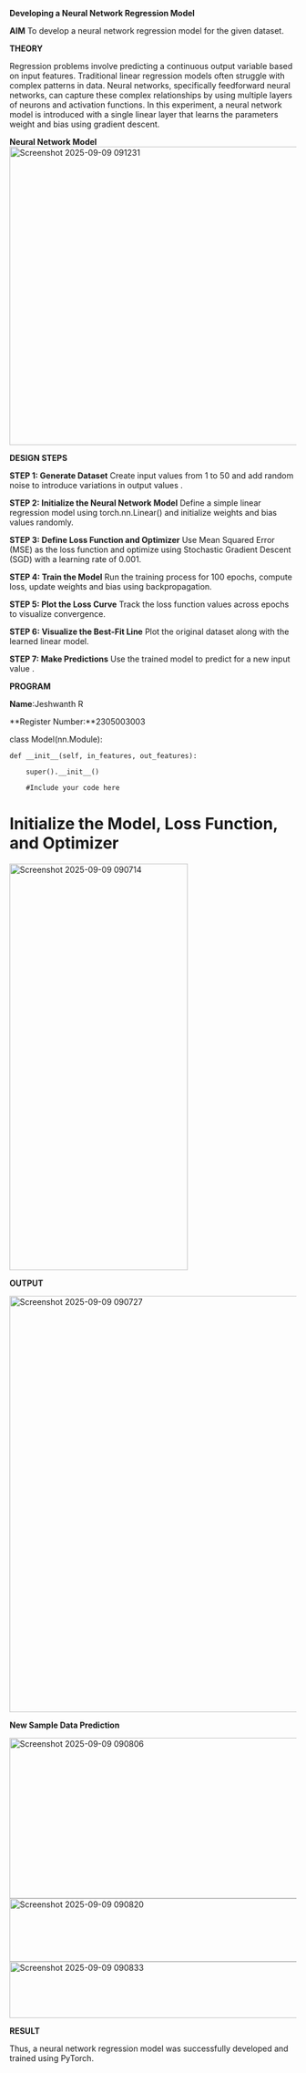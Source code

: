 **Developing a Neural Network Regression Model**

**AIM**
To develop a neural network regression model for the given dataset.


**THEORY**

Regression problems involve predicting a continuous output variable based on input features. Traditional linear regression models often struggle with complex patterns in data. Neural networks, specifically feedforward neural networks, can capture these complex relationships by using multiple layers of neurons and activation functions. In this experiment, a neural network model is introduced with a single linear layer that learns the parameters weight and bias using gradient descent.

**Neural Network Model**
<img width="1071" height="524" alt="Screenshot 2025-09-09 091231" src="https://github.com/user-attachments/assets/48c8c904-d6f1-4ccf-9c34-ac679174b732" />

**DESIGN STEPS**

**STEP 1: Generate Dataset**
Create input values from 1 to 50 and add random noise to introduce variations in output values .

**STEP 2: Initialize the Neural Network Model**
Define a simple linear regression model using torch.nn.Linear() and initialize weights and bias values randomly.

**STEP 3: Define Loss Function and Optimizer**
Use Mean Squared Error (MSE) as the loss function and optimize using Stochastic Gradient Descent (SGD) with a learning rate of 0.001.

**STEP 4: Train the Model**
Run the training process for 100 epochs, compute loss, update weights and bias using backpropagation.

**STEP 5: Plot the Loss Curve**
Track the loss function values across epochs to visualize convergence.

**STEP 6: Visualize the Best-Fit Line**
Plot the original dataset along with the learned linear model.

**STEP 7: Make Predictions**
Use the trained model to predict for a new input value .

**PROGRAM**

**Name**:Jeshwanth R

**Register Number:**2305003003


class Model(nn.Module):

    def __init__(self, in_features, out_features):
       
        super().__init__()
        
        #Include your code here




# Initialize the Model, Loss Function, and Optimizer


<img width="313" height="714" alt="Screenshot 2025-09-09 090714" src="https://github.com/user-attachments/assets/dd1e8df0-26fc-4a44-a9d3-72745d79d023" />



**OUTPUT**

<img width="927" height="731" alt="Screenshot 2025-09-09 090727" src="https://github.com/user-attachments/assets/9f520474-ff27-4479-924e-1c0945873c10" />

**New Sample Data Prediction**

<img width="866" height="282" alt="Screenshot 2025-09-09 090806" src="https://github.com/user-attachments/assets/607715c7-4a76-4d34-8574-1d1a1f980a42" />

<img width="880" height="111" alt="Screenshot 2025-09-09 090820" src="https://github.com/user-attachments/assets/d7612d9b-ce7d-4544-85d2-7d49b63c4bf7" />

<img width="862" height="99" alt="Screenshot 2025-09-09 090833" src="https://github.com/user-attachments/assets/01e3e749-896c-434a-87c0-3dff985f10da" />

**RESULT**

Thus, a neural network regression model was successfully developed and trained using PyTorch.
